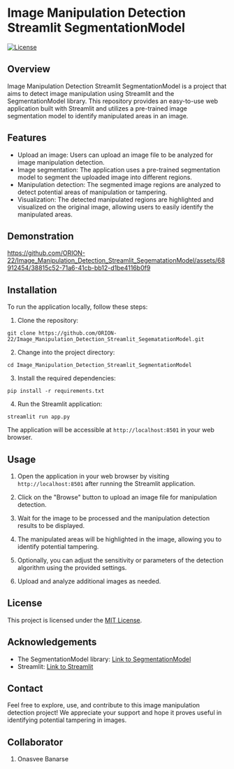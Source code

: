 # Image Manipulation Detection Streamlit SegmentationModel

[![License](https://img.shields.io/badge/License-MIT-blue.svg)](https://opensource.org/licenses/MIT)

## Overview

Image Manipulation Detection Streamlit SegmentationModel is a project that aims to detect image manipulation using Streamlit and the SegmentationModel library. This repository provides an easy-to-use web application built with Streamlit and utilizes a pre-trained image segmentation model to identify manipulated areas in an image.

## Features

- Upload an image: Users can upload an image file to be analyzed for image manipulation detection.
- Image segmentation: The application uses a pre-trained segmentation model to segment the uploaded image into different regions.
- Manipulation detection: The segmented image regions are analyzed to detect potential areas of manipulation or tampering.
- Visualization: The detected manipulated regions are highlighted and visualized on the original image, allowing users to easily identify the manipulated areas.

## Demonstration

https://github.com/ORION-22/Image_Manipulation_Detection_Streamlit_SegematationModel/assets/68912454/38815c52-71a6-41cb-bb12-d1be4116b0f9


## Installation

To run the application locally, follow these steps:

1. Clone the repository:
```console
git clone https://github.com/ORION-22/Image_Manipulation_Detection_Streamlit_SegematationModel.git
```

2. Change into the project directory:
```console
cd Image_Manipulation_Detection_Streamlit_SegmentationModel
```

3. Install the required dependencies:
```console
pip install -r requirements.txt
```
4. Run the Streamlit application:
```console
streamlit run app.py
```
The application will be accessible at `http://localhost:8501` in your web browser.

## Usage

1. Open the application in your web browser by visiting `http://localhost:8501` after running the Streamlit application.

2. Click on the "Browse" button to upload an image file for manipulation detection.

3. Wait for the image to be processed and the manipulation detection results to be displayed.

4. The manipulated areas will be highlighted in the image, allowing you to identify potential tampering.

5. Optionally, you can adjust the sensitivity or parameters of the detection algorithm using the provided settings.

6. Upload and analyze additional images as needed.


## License

This project is licensed under the [MIT License](LICENSE).

## Acknowledgements

- The SegmentationModel library: [Link to SegmentationModel](https://github.com/qubvel/segmentation_models.pytorch)
- Streamlit: [Link to Streamlit](https://streamlit.io/)

## Contact

Feel free to explore, use, and contribute to this image manipulation detection project! We appreciate your support and hope it proves useful in identifying potential tampering in images.

## Collaborator
1. Onasvee Banarse
